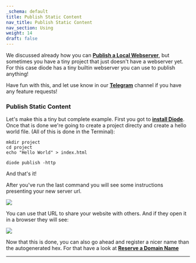 ```yaml
---
_schema: default
title: Publish Static Content
nav_title: Publish Static Content
nav_section: Using
weight: 14
draft: false
---
```

We discussed already how you can [**Publish a Local Webserver**](https://support.diode.io/article/ss32engxlq-publish-your-local-webserver), but sometimes you have a tiny project that just doesn't have a webserver yet. For this case diode has a tiny builtin webserver you can use to publish anything!

Have fun with this, and let use know in our [**Telegram**](https://t.me/diode_chain) channel if you have any feature requests!

### **Publish Static Content**

Let's make this a tiny but complete example. First you got to [**install Diode**](https://support.diode.io/article/lsr4tkzz8t). Once that is done we're going to create a project directy and create a hello world file. (All of this is done in the Terminal):

```
mkdir project
cd project
echo "Hello World" > index.html

diode publish -http
```

And that's it!

After you've run the last command you will see some instructions presenting your new server url.

![](/uploads/image-25.png)

You can use that URL to share your website with others. And if they open it in a browser they will see:

![](/uploads/image-26.png)

Now that this is done, you can also go ahead and register a nicer name than the autogenerated hex. For that have a look at [**Reserve a Domain Name**](https://support.diode.io/article/2bzhaehdp2-reserving-a-domain-name)

---

&nbsp;